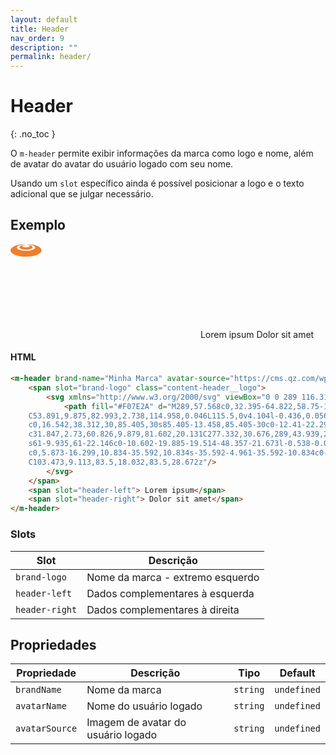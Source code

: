 ```yaml
---
layout: default
title: Header
nav_order: 9
description: ""
permalink: header/
---
```

# Header
{: .no_toc }

O `m-header` permite exibir informações da marca como logo e nome, além de avatar do avatar do usuário logado com seu nome.

Usando um `slot` específico ainda é possível posicionar a logo e o texto adicional que se julgar necessário.

## Exemplo

<m-header brand-name="Minha Marca" avatar-source="https://cms.qz.com/wp-content/uploads/2018/12/earring2.png" avatar-name="Regina Phalange" class="mcw-header mcw-preview">
    <span slot="brand-logo" class="content-header__logo">
        <svg>
            <path fill="#F07E2A" d="M49.691,9.898C49.691,15.469,38.546,20,24.846,20S0,15.469,0,9.898c0-2.35,2.016-4.635,5.676-6.436c3.59-1.765,8.594-2.992,14.09-3.455L19.859,0v0.705l-0.075,0.01c-5.756,0.748-9.623,2.693-9.623,4.842c0,2.845,6.587,5.158,14.685,5.158c8.097,0,14.685-2.313,14.685-5.158c0-2.134-3.833-4.074-9.538-4.829l-0.074-0.01v-0.71l0.094,0.008c5.476,0.47,10.458,1.698,14.03,3.461C47.685,5.274,49.691,7.555,49.691,9.898z M14.357,4.93c0,2.1,4.705,3.809,10.488,3.809S35.334,7.029,35.334,4.93c0-1.822-3.419-3.355-8.314-3.727l-0.093-0.007v0.542l0.076,0.009c2.518,0.295,3.962,0.867,3.962,1.569c0,1.01-2.802,1.863-6.119,1.863s-6.12-0.854-6.12-1.863c0-0.708,1.458-1.281,3.999-1.573l0.076-0.009V1.193L22.708,1.2C17.791,1.567,14.357,3.101,14.357,4.93z"/>
        </svg>
    </span>
    <span slot="header-left"> Lorem ipsum</span>
    <span slot="header-right"> Dolor sit amet</span>
</m-header>

#### HTML
```html
<m-header brand-name="Minha Marca" avatar-source="https://cms.qz.com/wp-content/uploads/2018/12/earring2.png" avatar-name="Regina Phalange">
    <span slot="brand-logo" class="content-header__logo">
        <svg xmlns="http://www.w3.org/2000/svg" viewBox="0 0 289 116.318">
            <path fill="#F07E2A" d="M289,57.568c0,32.395-64.822,58.75-144.5,58.75S0,89.963,0,57.568c0-13.666,11.725-26.957,33.013-37.426
	C53.891,9.875,82.993,2.738,114.958,0.046L115.5,0v4.104l-0.436,0.056c-33.477,4.346-55.97,15.662-55.97,28.158
	c0,16.542,38.312,30,85.405,30s85.405-13.458,85.405-30c0-12.41-22.292-23.698-55.471-28.089L174,4.172V0.043l0.543,0.047
	c31.847,2.73,60.826,9.879,81.602,20.131C277.332,30.676,289,43.939,289,57.568z M83.5,28.672c0,12.212,27.364,22.146,61,22.146
	s61-9.935,61-22.146c0-10.602-19.885-19.514-48.357-21.673l-0.538-0.041v3.153l0.442,0.052c14.645,1.715,23.045,5.041,23.045,9.126
	c0,5.873-16.299,10.834-35.592,10.834s-35.592-4.961-35.592-10.834c0-4.119,8.476-7.455,23.255-9.152l0.442-0.051V6.942l-0.537,0.04
	C103.473,9.113,83.5,18.032,83.5,28.672z"/>
        </svg>
    </span>
    <span slot="header-left"> Lorem ipsum</span>
    <span slot="header-right"> Dolor sit amet</span>
</m-header>
```

### Slots

| Slot           | Descrição                          | 
| -------------- | ---------------------------------- |
| `brand-logo`   | Nome da marca - extremo esquerdo   |
| `header-left`  | Dados complementares à esquerda    |
| `header-right` | Dados complementares à direita     |


## Propriedades

| Propriedade     | Descrição                          | Tipo      | Default     |
| --------------- | ---------------------------------- | --------- | ----------- |
| `brandName`     | Nome da marca                      | `string`  | `undefined` |
| `avatarName`    | Nome do usuário logado             | `string`  | `undefined` |
| `avatarSource`  | Imagem de avatar do usuário logado | `string`  | `undefined` |